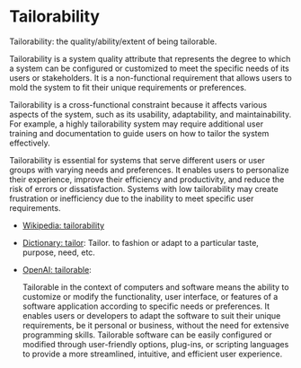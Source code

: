 # Tailorability

Tailorability: the quality/ability/extent of being tailorable.

<div data-chatgpt-prompt="explain tailorability (system quality attribute, cross-functional constraint, non-functional requirement)">Tailorability is a system quality attribute that represents the degree to which a system can be configured or customized to meet the specific needs of its users or stakeholders. It is a non-functional requirement that allows users to mold the system to fit their unique requirements or preferences.

Tailorability is a cross-functional constraint because it affects various aspects of the system, such as its usability, adaptability, and maintainability. For example, a highly tailorability system may require additional user training and documentation to guide users on how to tailor the system effectively. 

Tailorability is essential for systems that serve different users or user groups with varying needs and preferences. It enables users to personalize their experience, improve their efficiency and productivity, and reduce the risk of errors or dissatisfaction. Systems with low tailorability may create frustration or inefficiency due to the inability to meet specific user requirements.</div>

* [Wikipedia: tailorability](https://wikipedia.org/wiki/tailorability)

* [Dictionary: tailor](https://www.dictionary.com/browse/tailor): Tailor. to fashion or adapt to a particular taste, purpose, need, etc.

* [OpenAI: tailorable](https:://openai.com): <div data-chatgpt-prompt="define tailorable (computers and software)">Tailorable in the context of computers and software means the ability to customize or modify the functionality, user interface, or features of a software application according to specific needs or preferences. It enables users or developers to adapt the software to suit their unique requirements, be it personal or business, without the need for extensive programming skills. Tailorable software can be easily configured or modified through user-friendly options, plug-ins, or scripting languages to provide a more streamlined, intuitive, and efficient user experience.</div>
